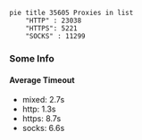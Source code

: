 
```mermaid
pie title 35605 Proxies in list
    "HTTP" : 23038
    "HTTPS": 5221
    "SOCKS" : 11299
```

### Some Info
#### Average Timeout

- mixed: 2.7s
- http: 1.3s
- https: 8.7s
- socks: 6.6s